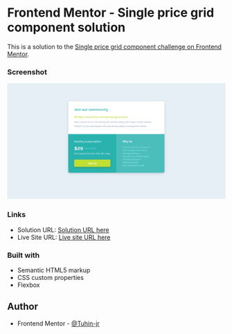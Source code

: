 # Frontend Mentor - Single price grid component solution

This is a solution to the [Single price grid component challenge on Frontend Mentor](https://www.frontendmentor.io/challenges/single-price-grid-component-5ce41129d0ff452fec5abbbc).

### Screenshot

![](./Screenshot.png)

### Links

- Solution URL: [Solution URL here](https://your-solution-url.com)
- Live Site URL: [Live site URL here](https://donjr2.github.io/Frontend-Mentor---Single-price-grid-component-solution/)

### Built with

- Semantic HTML5 markup
- CSS custom properties
- Flexbox

## Author

- Frontend Mentor - [@Tuhin-jr](https://www.frontendmentor.io/profile/Tuhin-jr)
